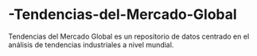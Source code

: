 # -Tendencias-del-Mercado-Global
 Tendencias del Mercado Global es un repositorio de datos centrado en el análisis de tendencias industriales a nivel mundial.
